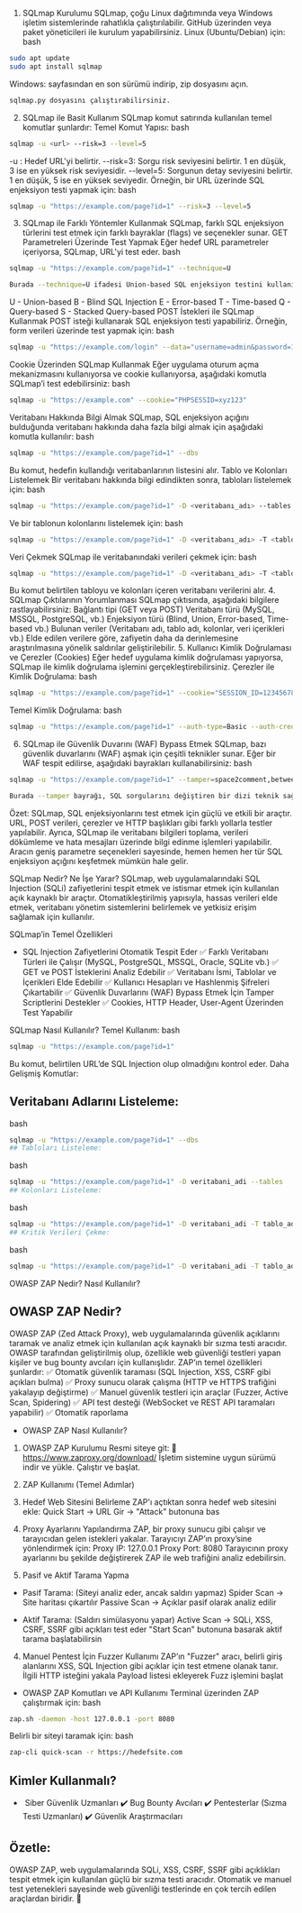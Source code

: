 1. SQLmap Kurulumu
SQLmap, çoğu Linux dağıtımında veya Windows işletim sistemlerinde rahatlıkla çalıştırılabilir. GitHub üzerinden veya paket yöneticileri ile kurulum yapabilirsiniz.
Linux (Ubuntu/Debian) için:
bash
```bash
sudo apt update
sudo apt install sqlmap
```
Windows:
sayfasından en son sürümü indirip, zip dosyasını açın.
```bash
sqlmap.py dosyasını çalıştırabilirsiniz.
```
2. SQLmap ile Basit Kullanım
SQLmap komut satırında kullanılan temel komutlar şunlardır:
Temel Komut Yapısı:
bash
```bash
sqlmap -u <url> --risk=3 --level=5
```
-u <url>: Hedef URL'yi belirtir.
--risk=3: Sorgu risk seviyesini belirtir. 1 en düşük, 3 ise en yüksek risk seviyesidir.
--level=5: Sorgunun detay seviyesini belirtir. 1 en düşük, 5 ise en yüksek seviyedir.
Örneğin, bir URL üzerinde SQL enjeksiyon testi yapmak için:
bash
```bash
sqlmap -u "https://example.com/page?id=1" --risk=3 --level=5
```

3. SQLmap ile Farklı Yöntemler Kullanmak
SQLmap, farklı SQL enjeksiyon türlerini test etmek için farklı bayraklar (flags) ve seçenekler sunar.
GET Parametreleri Üzerinde Test Yapmak
Eğer hedef URL parametreler içeriyorsa, SQLmap, URL'yi test eder.
bash
```bash
sqlmap -u "https://example.com/page?id=1" --technique=U
```

```bash
Burada --technique=U ifadesi Union-based SQL enjeksiyon testini kullanır. Farklı enjeksiyon türleri için aşağıdaki teknik bayrakları kullanabilirsiniz:
```
U - Union-based
B - Blind SQL Injection
E - Error-based
T - Time-based
Q - Query-based
S - Stacked Query-based
POST İstekleri ile SQLmap Kullanmak
POST isteği kullanarak SQL enjeksiyon testi yapabiliriz. Örneğin, form verileri üzerinde test yapmak için:
bash
```bash
sqlmap -u "https://example.com/login" --data="username=admin&password=1234"
```

Cookie Üzerinden SQLmap Kullanmak
Eğer uygulama oturum açma mekanizmasını kullanıyorsa ve cookie kullanıyorsa, aşağıdaki komutla SQLmap’i test edebilirsiniz:
bash
```bash
sqlmap -u "https://example.com" --cookie="PHPSESSID=xyz123"
```

Veritabanı Hakkında Bilgi Almak
SQLmap, SQL enjeksiyon açığını bulduğunda veritabanı hakkında daha fazla bilgi almak için aşağıdaki komutla kullanılır:
bash
```bash
sqlmap -u "https://example.com/page?id=1" --dbs
```

Bu komut, hedefin kullandığı veritabanlarının listesini alır.
Tablo ve Kolonları Listelemek
Bir veritabanı hakkında bilgi edindikten sonra, tabloları listelemek için:
bash
```bash
sqlmap -u "https://example.com/page?id=1" -D <veritabanı_adı> --tables
```

Ve bir tablonun kolonlarını listelemek için:
bash
```bash
sqlmap -u "https://example.com/page?id=1" -D <veritabanı_adı> -T <tablo_adı> --columns
```

Veri Çekmek
SQLmap ile veritabanındaki verileri çekmek için:
bash
```bash
sqlmap -u "https://example.com/page?id=1" -D <veritabanı_adı> -T <tablo_adı> -C <kolon_adı> --dump
```

Bu komut belirtilen tabloyu ve kolonları içeren veritabanı verilerini alır.
4. SQLmap Çıktılarının Yorumlanması
SQLmap çıktısında, aşağıdaki bilgilere rastlayabilirsiniz:
Bağlantı tipi (GET veya POST)
Veritabanı türü (MySQL, MSSQL, PostgreSQL, vb.)
Enjeksiyon türü (Blind, Union, Error-based, Time-based vb.)
Bulunan veriler (Veritabanı adı, tablo adı, kolonlar, veri içerikleri vb.)
Elde edilen verilere göre, zafiyetin daha da derinlemesine araştırılmasına yönelik saldırılar geliştirilebilir.
5. Kullanıcı Kimlik Doğrulaması ve Çerezler (Cookies)
Eğer hedef uygulama kimlik doğrulaması yapıyorsa, SQLmap ile kimlik doğrulama işlemini gerçekleştirebilirsiniz.
Çerezler ile Kimlik Doğrulama:
bash
```bash
sqlmap -u "https://example.com/page?id=1" --cookie="SESSION_ID=123456789"
```

Temel Kimlik Doğrulama:
bash
```bash
sqlmap -u "https://example.com/page?id=1" --auth-type=Basic --auth-cred="user:password"
```

6. SQLmap ile Güvenlik Duvarını (WAF) Bypass Etmek
SQLmap, bazı güvenlik duvarlarını (WAF) aşmak için çeşitli teknikler sunar. Eğer bir WAF tespit edilirse, aşağıdaki bayrakları kullanabilirsiniz:
bash
```bash
sqlmap -u "https://example.com/page?id=1" --tamper=space2comment,between
```

```bash
Burada --tamper bayrağı, SQL sorgularını değiştiren bir dizi teknik sağlar.
```

Özet:
SQLmap, SQL enjeksiyonlarını test etmek için güçlü ve etkili bir araçtır. URL, POST verileri, çerezler ve HTTP başlıkları gibi farklı yollarla testler yapılabilir. Ayrıca, SQLmap ile veritabanı bilgileri toplama, verileri dökümleme ve hata mesajları üzerinde bilgi edinme işlemleri yapılabilir. Aracın geniş parametre seçenekleri sayesinde, hemen hemen her tür SQL enjeksiyon açığını keşfetmek mümkün hale gelir.



SQLmap Nedir? Ne İşe Yarar?
SQLmap, web uygulamalarındaki SQL Injection (SQLi) zafiyetlerini tespit etmek ve istismar etmek için kullanılan açık kaynaklı bir araçtır. Otomatikleştirilmiş yapısıyla, hassas verileri elde etmek, veritabanı yönetim sistemlerini belirlemek ve yetkisiz erişim sağlamak için kullanılır.

SQLmap’in Temel Özellikleri
- SQL Injection Zafiyetlerini Otomatik Tespit Eder
✅ Farklı Veritabanı Türleri ile Çalışır (MySQL, PostgreSQL, MSSQL, Oracle, SQLite vb.)
✅ GET ve POST İsteklerini Analiz Edebilir
✅ Veritabanı İsmi, Tablolar ve İçerikleri Elde Edebilir
✅ Kullanıcı Hesapları ve Hashlenmiş Şifreleri Çıkartabilir
✅ Güvenlik Duvarlarını (WAF) Bypass Etmek İçin Tamper Scriptlerini Destekler
✅ Cookies, HTTP Header, User-Agent Üzerinden Test Yapabilir

SQLmap Nasıl Kullanılır?
Temel Kullanım:
bash
```bash
sqlmap -u "https://example.com/page?id=1"
```
Bu komut, belirtilen URL’de SQL Injection olup olmadığını kontrol eder.
Daha Gelişmiş Komutlar:
## Veritabanı Adlarını Listeleme:
bash
```bash
sqlmap -u "https://example.com/page?id=1" --dbs
## Tabloları Listeleme:
```
bash
```bash
sqlmap -u "https://example.com/page?id=1" -D veritabani_adi --tables
## Kolonları Listeleme:
```
bash
```bash
sqlmap -u "https://example.com/page?id=1" -D veritabani_adi -T tablo_adi --columns
## Kritik Verileri Çekme:
```
bash
```bash
sqlmap -u "https://example.com/page?id=1" -D veritabani_adi -T tablo_adi -C kolon_adi --dump
```


OWASP ZAP Nedir? Nasıl Kullanılır?
## OWASP ZAP Nedir?
OWASP ZAP (Zed Attack Proxy), web uygulamalarında güvenlik açıklarını taramak ve analiz etmek için kullanılan açık kaynaklı bir sızma testi aracıdır. OWASP tarafından geliştirilmiş olup, özellikle web güvenliği testleri yapan kişiler ve bug bounty avcıları için kullanışlıdır.
ZAP’ın temel özellikleri şunlardır:
✅ Otomatik güvenlik taraması (SQL Injection, XSS, CSRF gibi açıkları bulma)
✅ Proxy sunucu olarak çalışma (HTTP ve HTTPS trafiğini yakalayıp değiştirme)
✅ Manuel güvenlik testleri için araçlar (Fuzzer, Active Scan, Spidering)
✅ API test desteği (WebSocket ve REST API taramaları yapabilir)
✅ Otomatik raporlama

- OWASP ZAP Nasıl Kullanılır?
1. OWASP ZAP Kurulumu
Resmi siteye git: 🔗 https://www.zaproxy.org/download/
İşletim sistemine uygun sürümü indir ve yükle.
Çalıştır ve başlat.

2. ZAP Kullanımı (Temel Adımlar)
1. Hedef Web Sitesini Belirleme
ZAP'ı açtıktan sonra hedef web sitesini ekle:
Quick Start → URL Gir → "Attack" butonuna bas

2. Proxy Ayarlarını Yapılandırma
ZAP, bir proxy sunucu gibi çalışır ve tarayıcıdan gelen istekleri yakalar.
Tarayıcıyı ZAP’ın proxy’sine yönlendirmek için:
Proxy IP: 127.0.0.1
Proxy Port: 8080
Tarayıcının proxy ayarlarını bu şekilde değiştirerek ZAP ile web trafiğini analiz edebilirsin.

3. Pasif ve Aktif Tarama Yapma
  - Pasif Tarama: (Siteyi analiz eder, ancak saldırı yapmaz)
Spider Scan → Site haritası çıkartılır
Passive Scan → Açıklar pasif olarak analiz edilir

- Aktif Tarama: (Saldırı simülasyonu yapar)
Active Scan → SQLi, XSS, CSRF, SSRF gibi açıkları test eder
"Start Scan" butonuna basarak aktif tarama başlatabilirsin

4. Manuel Pentest İçin Fuzzer Kullanımı
ZAP’ın "Fuzzer" aracı, belirli giriş alanlarını XSS, SQL Injection gibi açıklar için test etmene olanak tanır.
İlgili HTTP isteğini yakala
Payload listesi ekleyerek Fuzz işlemini başlat

- OWASP ZAP Komutları ve API Kullanımı
Terminal üzerinden ZAP çalıştırmak için:
bash
```bash
zap.sh -daemon -host 127.0.0.1 -port 8080
```
Belirli bir siteyi taramak için:
bash
```bash
zap-cli quick-scan -r https://hedefsite.com
```

## Kimler Kullanmalı?
- ️ Siber Güvenlik Uzmanları
✔️ Bug Bounty Avcıları
✔️ Pentesterlar (Sızma Testi Uzmanları)
✔️ Güvenlik Araştırmacıları

## Özetle:
OWASP ZAP, web uygulamalarında SQLi, XSS, CSRF, SSRF gibi açıklıkları tespit etmek için kullanılan güçlü bir sızma testi aracıdır. Otomatik ve manuel test yetenekleri sayesinde web güvenliği testlerinde en çok tercih edilen araçlardan biridir. 🚀

